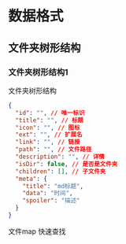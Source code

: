 # 数据格式

## 文件夹树形结构

### 文件夹树形结构1

文件夹树形结构

```json
{
  "id": "", // 唯一标识
  "title": "", // 标题
  "icon": "", // 图标
  "ext": "", // 扩展名
  "link": "", // 链接
  "path": "", // 文件路径
  "description": "", // 详情
  "isDir": false, // 是否是文件夹
  "children": [], // 子文件夹
  "meta": {
    "title": "md标题",
    "data": "时间",
    "spoiler": "描述"
  }
}
```

文件map 快速查找
